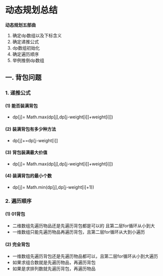 # 动态规划总结

**动态规划五部曲**

1. 确定dp数组以及下标含义
2. 确定递推公式
3. dp数组初始化
4. 确定遍历顺序
5. 举例推倒dp数组

## 一. 背包问题

### 1. 递推公式

#### (1) 能否装满背包

- dp[j]= Math.max(dp[j],dp[j-weight[i]]+weight[i]])

#### (2) 装满背包有多少种方法

- dp[j]+=dp[j-weight[i]]

#### (3) 背包装满最大价值

- dp[j]= Math.max(dp[j],dp[j-weight[i]]+weight[i]])

#### (4) 装满背包的最小个数

- dp[j]= Math.min(dp[j],dp[j-weight[i]+1))

### 2. 遍历顺序

#### (1) 01背包

- 二维数组先遍历物品还是先遍历背包都是可以的 且第二层for循环从小到大
- 一维数组只能先遍历物品再遍历背包，且第二层for循环从大到小遍历

#### (2) 完全背包

- 一维数组先遍历背包还是先遍历物品都可以，且第二层for循环从小到大遍历
- 如果求组合数就是先遍历物品，再遍历背包
- 如果是求排列数就先遍历背包，再遍历物品